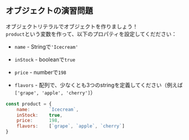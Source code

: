 ## オブジェクトの演習問題

オブジェクトリテラルでオブジェクトを作りましょう！  
`product`という変数を作って、以下のプロパティを設定してくだださい：  

- `name` - Stringで`'Icecream'`

- `inStock` - booleanで`true`

- `price` - numberで`198`

- `flavors` - 配列で、少なくとも3つのstringを定義してください（例えば`['grape', 'apple', 'cherry']`）


```js
const product = {
    name:       `Icecream`,
    inStock:    true,
    price:      198,
    flavors:    [`grape`, `apple`, `cherry`]
}
```